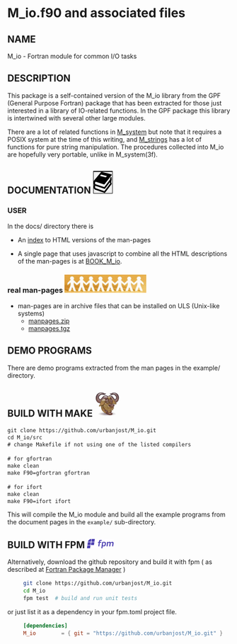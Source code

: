 # M_io.f90 and associated files

## NAME

   M_io - Fortran module for common I/O tasks

## DESCRIPTION

This package is a self-contained version of the M_io library from the GPF
(General Purpose Fortran) package that has been extracted for those just
interested in a library of IO-related functions. In the GPF package
this library is intertwined with several other large modules.

There are a lot of related functions in 
 [M_system](https://urbanjost.github.io/M_system/man3.html) 
but note that it requires a POSIX system at the time of this writing, and
 [M_strings](https://urbanjost.github.io/M_strings/man3.html) has a lot
 of functions for pure string manipulation.
 The procedures collected into M_io are hopefully very portable, unlike
 in M_system(3f).

## DOCUMENTATION   ![docs](docs/images/docs.gif)
### USER 

In the docs/ directory there is

 - An [index](https://urbanjost.github.io/M_io/man3.html) to HTML versions
   of the man-pages 

 - A single page that uses javascript to combine all the HTML descriptions
   of the man-pages is at
   [BOOK_M_io](https://urbanjost.github.io/M_io/BOOK_M_io.html).

### real man-pages ![gmake](docs/images/manpages.gif)
 - man-pages are in archive files that can be installed on ULS (Unix-like systems)
    + [manpages.zip](https://urbanjost.github.io/M_io/manpages.zip) 
    + [manpages.tgz](https://urbanjost.github.io/M_io/manpages.tgz) 

## DEMO PROGRAMS

There are demo programs extracted from the man pages in the example/
directory.

## BUILD WITH MAKE ![gmake](docs/images/gnu.gif)

    git clone https://github.com/urbanjost/M_io.git
    cd M_io/src
    # change Makefile if not using one of the listed compilers
     
    # for gfortran
    make clean
    make F90=gfortran gfortran
     
    # for ifort
    make clean
    make F90=ifort ifort

This will compile the M_io module and build all the example programs from
the document pages in the `example/` sub-directory.

## BUILD WITH FPM ![fpm](docs/images/fpm_logo.gif)

Alternatively, download the github repository and build it with 
fpm ( as described at [Fortran Package Manager](https://github.com/fortran-lang/fpm) )

```bash
     git clone https://github.com/urbanjost/M_io.git
     cd M_io
     fpm test  # build and run unit tests
```

or just list it as a dependency in your fpm.toml project file.

```toml
     [dependencies]
     M_io        = { git = "https://github.com/urbanjost/M_io.git" }
```
